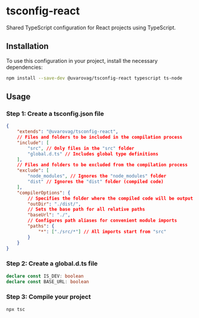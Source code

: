 # tsconfig-react

Shared TypeScript configuration for React projects using TypeScript.

## Installation

To use this configuration in your project, install the necessary dependencies:

```bash
npm install --save-dev @uvarovag/tsconfig-react typescript ts-node
```

## Usage

### Step 1: Create a tsconfig.json file

```json
{
    "extends": "@uvarovag/tsconfig-react",
    // Files and folders to be included in the compilation process
    "include": [
        "src", // Only files in the "src" folder
        "global.d.ts" // Includes global type definitions
    ],
    // Files and folders to be excluded from the compilation process
    "exclude": [
        "node_modules", // Ignores the "node_modules" folder
        "dist" // Ignores the "dist" folder (compiled code)
    ],
    "compilerOptions": {
        // Specifies the folder where the compiled code will be output
        "outDir": "./dist/",
        // Sets the base path for all relative paths
        "baseUrl": "./",
        // Configures path aliases for convenient module imports
        "paths": {
            "*": ["./src/*"] // All imports start from "src"
        }
    }
}
```

### Step 2: Create a global.d.ts file

```ts
declare const IS_DEV: boolean
declare const BASE_URL: boolean
```

### Step 3: Compile your project

```bash
npx tsc
```
